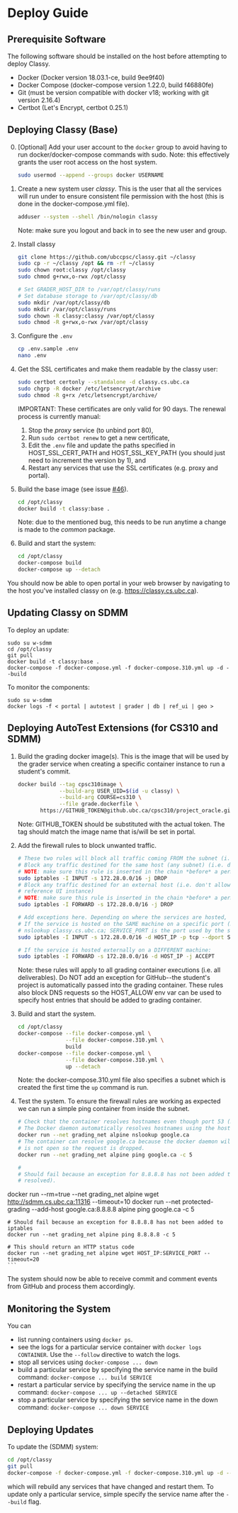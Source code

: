 # Deploy Guide

## Prerequisite Software

The following software should be installed on the host before attempting to deploy Classy.

- Docker (Docker version 18.03.1-ce, build 9ee9f40)
- Docker Compose (docker-compose version 1.22.0, build f46880fe)
- Git (must be version compatible with docker v18; working with git version 2.16.4)
- Certbot (Let's Encrypt, certbot 0.25.1)

## Deploying Classy (Base)

0. [Optional] Add your user account to the `docker` group to avoid having to run docker/docker-compose commands with
sudo. Note: this effectively grants the user root access on the host system.

    ```bash
    sudo usermod --append --groups docker USERNAME
    ```

1. Create a new system user _classy_. This is the user that all the services will run under to ensure consistent file
permission with the host (this is done in the docker-compose.yml file).

    ```bash
    adduser --system --shell /bin/nologin classy
    ```
    
    Note: make sure you logout and back in to see the new user and group.

2. Install classy

    ```bash
    git clone https://github.com/ubccpsc/classy.git ~/classy
    sudo cp -r ~/classy /opt && rm -rf ~/classy
    sudo chown root:classy /opt/classy
    sudo chmod g+rwx,o-rwx /opt/classy
 
    # Set GRADER_HOST_DIR to /var/opt/classy/runs
    # Set database storage to /var/opt/classy/db
    sudo mkdir /var/opt/classy/db
    sudo mkdir /var/opt/classy/runs
    sudo chown -R classy:classy /var/opt/classy
    sudo chmod -R g+rwx,o-rwx /var/opt/classy
    ```

3. Configure the `.env`

    ```bash
    cp .env.sample .env
    nano .env
    ```

4. Get the SSL certificates and make them readable by the classy user:

    ```bash
    sudo certbot certonly --standalone -d classy.cs.ubc.ca
    sudo chgrp -R docker /etc/letsencrypt/archive
    sudo chmod -R g+rx /etc/letsencrypt/archive/
    ```
    IMPORTANT: These certificates are only valid for 90 days. The renewal process is currently manual:
    
    1. Stop the _proxy_ service (to unbind port 80),
    2. Run `sudo certbot renew` to get a new certificate,
    3. Edit the `.env` file and update the paths specified in HOST_SSL_CERT_PATH and HOST_SSL_KEY_PATH (you should just
       need to increment the version by 1), and
    4. Restart any services that use the SSL certificates (e.g. proxy and portal).

5. Build the base image (see issue [#46](https://github.com/ubccpsc/classy/issues/46)).
    
    ```bash
    cd /opt/classy
    docker build -t classy:base .
    ```
    
    Note: due to the mentioned bug, this needs to be run anytime a change is made to the _common_ package. 

6. Build and start the system:

    ```bash
    cd /opt/classy
    docker-compose build
    docker-compose up --detach
    ```

You should now be able to open portal in your web browser by navigating to the host you've installed classy on (e.g. 
<https://classy.cs.ubc.ca>).

## Updating Classy on SDMM

To deploy an update:

```
sudo su w-sdmm
cd /opt/classy
git pull
docker build -t classy:base .
docker-compose -f docker-compose.yml -f docker-compose.310.yml up -d --build
```

To monitor the components:

```
sudo su w-sdmm
docker logs -f < portal | autotest | grader | db | ref_ui | geo >
```

## Deploying AutoTest Extensions (for CS310 and SDMM)

1. Build the grading docker image(s). This is the image that will be used by the grader service when creating a specific
   container instance to run a student's commit.

    ```bash
    docker build --tag cpsc310image \
                 --build-arg USER_UID=$(id -u classy) \
                 --build-arg COURSE=cs310 \
                 --file grade.dockerfile \
           https://GITHUB_TOKEN@github.ubc.ca/cpsc310/project_oracle.git
    ```
    Note: GITHUB_TOKEN should be substituted with the actual token. The tag should match the image name that is/will be
    set in portal.

2. Add the firewall rules to block unwanted traffic.

    ```bash
    # These two rules will block all traffic coming FROM the subnet (i.e. grading container)
    # Block any traffic destined for the same host (any subnet) (i.e. don't allow requests to classy.cs.ubc.ca/reference_ui)
    # NOTE: make sure this rule is inserted in the chain *before* a permissive accept.
    sudo iptables -I INPUT -s 172.28.0.0/16 -j DROP
    # Block any traffic destined for an external host (i.e. don't allow requests to a student-operated host or mirrored
    # reference UI instance)
    # NOTE: make sure this rule is inserted in the chain *before* a permissive accept.
    sudo iptables -I FORWARD -s 172.28.0.0/16 -j DROP
 
    # Add exceptions here. Depending on where the services are hosted, use ONE of the two forms below.
    # If the service is hosted on the SAME machine on a specific port (HOST_IP is the ip of the host--i.e. from
    # nslookup classy.cs.ubc.ca; SERVICE_PORT is the port used by the service):
    sudo iptables -I INPUT -s 172.28.0.0/16 -d HOST_IP -p tcp --dport SERVICE_PORT -j ACCEPT
    
    # If the service is hosted externally on a DIFFERENT machine:
    sudo iptables -I FORWARD -s 172.28.0.0/16 -d HOST_IP -j ACCEPT
    ```
    Note: these rules will apply to all grading container executions (i.e. all deliverables). Do NOT add an exception for
    GitHub--the student's project is automatically passed into the grading container. These rules also block DNS requests
    so the HOST_ALLOW env var can be used to specify host entries that should be added to grading container.

3. Build and start the system.
    
    ```bash
    cd /opt/classy
    docker-compose --file docker-compose.yml \
                   --file docker-compose.310.yml \
                   build
    docker-compose --file docker-compose.yml \
                   --file docker-compose.310.yml \
                   up --detach
    ```
    Note: the docker-compose.310.yml file also specifies a subnet which is created the first time the `up` command is run.
    
    
4. Test the system. To ensure the firewall rules are working as expected we can run a simple ping container from inside
   the subnet.
   
    ```bash
    # Check that the container resolves hostnames even though port 53 (DNS) is blocked.
    # The Docker daemon automatically resolves hostnames using the host
    docker run --net grading_net alpine nslookup google.ca
    # The container can resolve google.ca because the docker daemon will automatically forward the request but port 80
    # is not open so the request is dropped.
    docker run --net grading_net alpine ping google.ca -c 5
 
    # 
    # Should fail because an exception for 8.8.8.8 has not been added to iptables (but the host name does get
    # resolved).
 docker run --rm=true --net grading_net alpine wget http://sdmm.cs.ubc.ca:11316 --timeout=10
    docker run --net protected-grading --add-host google.ca:8.8.8.8 alpine ping google.ca -c 5

    # Should fail because an exception for 8.8.8.8 has not been added to iptables
    docker run --net grading_net alpine ping 8.8.8.8 -c 5

    # This should return an HTTP status code
    docker run --net grading_net alpine wget HOST_IP:SERVICE_PORT --timeout=20
    ```
    
The system should now be able to receive commit and comment events from GitHub and process them accordingly.

## Monitoring the System

You can

- list running containers using `docker ps`. 
- see the logs for a particular service container with `docker logs CONTAINER`. Use the `--follow` directive to watch
  the logs.
- stop all services using `docker-compose ... down`
- build a particular service by specifying the service name in the build command: `docker-compose ... build SERVICE`
- restart a particular service by specifying the service name in the up command: `docker-compose ... up --detached SERVICE`
- stop a particular service by specifying the service name in the down command: `docker-compose ... down SERVICE`

## Deploying Updates

To update the (SDMM) system:

```bash
cd /opt/classy
git pull
docker-compose -f docker-compose.yml -f docker-compose.310.yml up -d --build
```

which will rebuild any services that have changed and restart them.
To update only a particular service, simple specify the service name after the `--build` flag.
